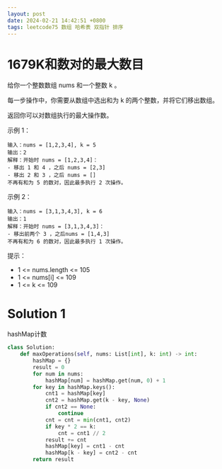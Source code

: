 ```yaml
---
layout: post
date: 2024-02-21 14:42:51 +0800
tags: leetcode75 数组 哈希表 双指针 排序
---
```


# 1679K和数对的最大数目

给你一个整数数组 nums 和一个整数 k 。

每一步操作中，你需要从数组中选出和为 k 的两个整数，并将它们移出数组。

返回你可以对数组执行的最大操作数。

示例 1：
```
输入：nums = [1,2,3,4], k = 5
输出：2
解释：开始时 nums = [1,2,3,4]：
- 移出 1 和 4 ，之后 nums = [2,3]
- 移出 2 和 3 ，之后 nums = []
不再有和为 5 的数对，因此最多执行 2 次操作。
```
示例 2：
```
输入：nums = [3,1,3,4,3], k = 6
输出：1
解释：开始时 nums = [3,1,3,4,3]：
- 移出前两个 3 ，之后nums = [1,4,3]
不再有和为 6 的数对，因此最多执行 1 次操作。
```

提示：
+ 1 <= nums.length <= 105
+ 1 <= nums[i] <= 109
+ 1 <= k <= 109

# Solution 1
hashMap计数  
``` py
class Solution:
    def maxOperations(self, nums: List[int], k: int) -> int:
        hashMap = {}
        result = 0
        for num in nums:
            hashMap[num] = hashMap.get(num, 0) + 1
        for key in hashMap.keys():
            cnt1 = hashMap[key]
            cnt2 = hashMap.get(k - key, None)
            if cnt2 == None:
                continue
            cnt = cnt = min(cnt1, cnt2)
            if key * 2 == k:
                cnt = cnt1 // 2
            result += cnt
            hashMap[key] = cnt1 - cnt
            hashMap[k - key] = cnt2 - cnt
        return result
```
